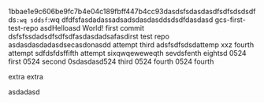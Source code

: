 1bbae1e9c606be9fc7b4e04c189fbff447b4cc93dasdsfsdasdasdfsdfsdsdsdfds`:wq
sddsf`:wq
dfdfsfasdadassadsadsdasdasddsdsdfdasdasd gcs-first-test-repo
asdHelloasd World! first commit
dsfsfssdadsdfsdfsdfasdasdadsafasdirst test repo
asdasdasdadasdsecasdonasdd attempt
third adsfsdfsdsdattemp
xxz
fourth attempt
sdfdsfdsffifth attempt
sixqwqeweweqth
sevdsfenth
eightsd
0524 first
0524 second
0sdasdasd524 third
0524 fourth
0524 fourth


extra extra


asdadasd






